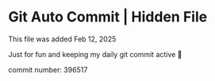 # Git Auto Commit | Hidden File

This file was added Feb 12, 2025

Just for fun and keeping my daily git commit active 🤪

commit number: 396517
